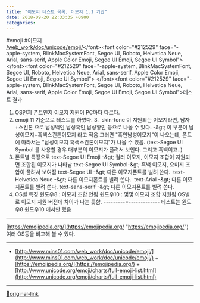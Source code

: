 ```yaml
---
title: "이모지 테스트 목록, 이모지 1.1 기반"
date: 2018-09-20 22:33:35 +0900
categories: 
---
```

  

<font color="#212529" face="-apple-system, BlinkMacSystemFont, Segoe UI, Roboto, Helvetica Neue, Arial, sans-serif, Apple Color Emoji, Segoe UI Emoji, Segoe UI Symbol">#emoji #이모지</font><font color="#212529" face="-apple-system, BlinkMacSystemFont, Segoe UI, Roboto, Helvetica Neue, Arial, sans-serif, Apple Color Emoji, Segoe UI Emoji, Segoe UI Symbol">  
</font><font color="#212529" face="-apple-system, BlinkMacSystemFont, Segoe UI, Roboto, Helvetica Neue, Arial, sans-serif, Apple Color Emoji, Segoe UI Emoji, Segoe UI Symbol">[/web_work/doc/unicode/emoji/](/web_work/doc/unicode/emoji/ "http://www.mins01.com/web_work/doc/unicode/emoji/")</font><font color="#212529" face="-apple-system, BlinkMacSystemFont, Segoe UI, Roboto, Helvetica Neue, Arial, sans-serif, Apple Color Emoji, Segoe UI Emoji, Segoe UI Symbol">  
</font><font color="#212529" face="-apple-system, BlinkMacSystemFont, Segoe UI, Roboto, Helvetica Neue, Arial, sans-serif, Apple Color Emoji, Segoe UI Emoji, Segoe UI Symbol">  
</font><font color="#212529" face="-apple-system, BlinkMacSystemFont, Segoe UI, Roboto, Helvetica Neue, Arial, sans-serif, Apple Color Emoji, Segoe UI Emoji, Segoe UI Symbol">테스트 결과
1. OS인지 폰트인지 이모지 지원이 PC마다 다르다.
2. emoji 11 기준으로 테스트를 하였다.
3.  skin-tone 이 지원되는 이모지라면, 남자+스킨톤 으로 남성백인,남성흑인,남성황인 등으로 나올 수 있다.
-&amp;gt; 이 부분이 남성이모지+흑색스킨톤이모지 라고 적음 그러면 "흑인남성이모지"이 나오는데, 폰트에 따라서는 "남성이모지 흑색스킨톤이모지"가 나올 수 있음. (text-Segoe UI Symbol 를 사용할 경우 대부분의 이모지가 풀려서 보인다. 그리고 흑백이고..)
4. 폰트별 특징으로
text-Segoe UI Emoji -&amp;gt; 컬러 이모지, 이모지 조합이 지원되면 조합된 이모지가 나타남
text-Segoe UI Symbol-&amp;gt; 흑백 이모지, 오미지 조합이 풀려서 보여짐
text-Segoe UI -&amp;gt; 다른 이모지폰트를 빌려 쓴다. 
text-Helvetica Neue -&amp;gt; 다른 이모지폰트를 빌려 쓴다. 
text-Arial -&amp;gt; 다른 이모지폰트를 빌려 쓴다.
text-sans-serif -&amp;gt; 다른 이모지폰트를 빌려 쓴다.
5. OS별 특징
윈도우8 : 이모지 조합 안됨
윈도우10 : 몇몇 이모지 조합 지원됨
OS별로 이모지 지원 버전에 차이가 나는 듯함.
---------=-------------
테스트는
윈도우8
윈도우10
에서만 했음
  
  
- - - - - -

[https://emojipedia.org/](https://emojipedia.org/ "https://emojipedia.org/")
여러 OS등을 비교해 볼 수 있다.
</font><font color="#212529" face="-apple-system, BlinkMacSystemFont, Segoe UI, Roboto, Helvetica Neue, Arial, sans-serif, Apple Color Emoji, Segoe UI Emoji, Segoe UI Symbol">  
</font>



***
+ [http://www.mins01.com/web_work/doc/unicode/emoji/](http://www.mins01.com/web_work/doc/unicode/emoji/)  + [https://emojipedia.org/](https://emojipedia.org/)  + [http://www.unicode.org/emoji/charts/full-emoji-list.html](http://www.unicode.org/emoji/charts/full-emoji-list.html)


***
[🔗original-link](http://www.mins01.com/mh/tech/read/1197)
